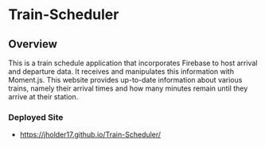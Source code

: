 # Train-Scheduler
## Overview
This is a train schedule application that incorporates Firebase to host arrival and departure data. It receives and manipulates this information with Moment.js. This website provides up-to-date information about various trains, namely their arrival times and how many minutes remain until they arrive at their station.
### Deployed Site
* https://jholder17.github.io/Train-Scheduler/ 
